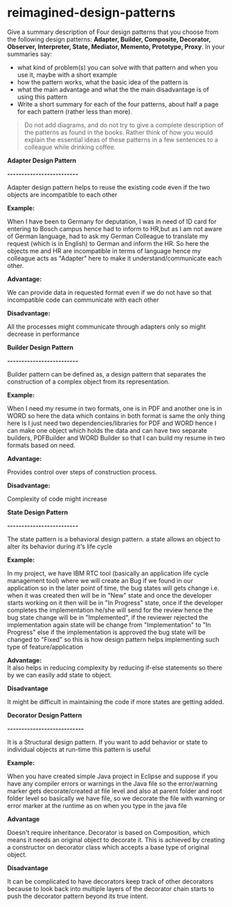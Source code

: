 # reimagined-design-patterns

Give a summary description of Four design patterns that you choose from the following design patterns: **Adapter,  Builder, Composite, Decorator, Observer, Interpreter, State, Mediator, Memento, Prototype, Proxy**. In your summaries say:

- what kind of problem(s) you can solve with that pattern and when you use it, maybe with a short example
- how the pattern works, what the basic idea of the pattern is
- what the main advantage and what the the main disadvantage is of using this pattern
- Write a short summary for each of the four patterns, about half a page for each pattern (rather less than more). 

> Do not add diagrams, and do not try to give a complete description of the patterns as found in the books. Rather think of how you would explain the essential ideas of these patterns in a few sentences to a colleague while drinking coffee.

**Adapter Design Pattern**

**-------------------------**

 Adapter design pattern helps to reuse the existing code even if the two objects are incompatible to each other
 
 **Example:** 
 
 When I have been to Germany for deputation, I was in need of ID card for entering to Bosch campus hence had to inform to HR,but as I am not aware of German language, had to ask my German Colleague to translate my request (which is in English) to German and inform the HR. 
 So here the objects me and HR are incompatible in terms of language hence my colleague acts as "Adapter" here to make it understand/communicate each other. 
 
 **Advantage:**
 
 We can provide data in requested format even if we do not have so that incompatible code can communicate with each other
 
 **Disadvantage:**
 
 All the processes might communicate through adapters only so might decrease in performance
 
**Builder Design Pattern**

**-------------------------**

 Builder pattern can be defined as, a design pattern that separates the construction of a complex object from its representation.
 
 **Example:** 
 
 When I need my resume in two formats, one is in PDF and another one is in WORD so here the data which contains in both format is same
 the only thing here is I just need two dependencies/libraries for PDF and WORD hence I can make one object which holds the data and can have two separate
 builders, PDFBuilder and WORD Builder so that I can build my resume in two formats based on need.
 
 **Advantage:**
 
 Provides control over steps of construction process.
 
 **Disadvantage:**
 
 Complexity of code might increase 
 
 **State Design Pattern**

 **-------------------------**

  The state pattern is a behavioral design pattern. a state allows an object to alter its behavior during it's life cycle
  
  **Example:** 
  
  In my project, we have IBM RTC tool (basically an application life cycle management tool) where we will create an Bug if we found in our application
  so in the later point of time, the bug states will gets change i.e. when it was created then will be in "New" state and once the developer starts working on it then
  will be in "In Progress" state, once if the developer completes the implementation he/she will send for the review hence the bug state change will be in "Implemented",
  if the reviewer rejected the implementation again state will be change from "Implementation" to "In Progress" else if the implementation is approved the bug state will be 
  changed to "Fixed" so this is how design pattern helps implementing such type of feature/application
  
  **Advantage:**
  \
  It also helps in reducing complexity by reducing if-else statements so there by we can easily add state to object.
  
  **Disadvantage**
  
  It might be difficult in maintaining the code if more states are getting added.
  
   **Decorator Design Pattern**
  
  **---------------------------**
  
  It is a Structural design pattern. If you want to add behavior or state to individual objects at run-time this pattern is useful
  
  **Example:**
  
  When you have created simple Java project in Eclipse and suppose if you have any compiler errors or warnings in the Java file so the error/warning marker gets decorate/created at file level
  and also at parent folder and root folder level so basically we have file, so we decorate the file with warning or error marker at the runtime as on when you type in the java file
  
  **Advantage**
  
  Doesn't require inheritance. Decorator is based on Composition, which means it needs an original object to decorate it. This is achieved by creating a constructor on decorator class which accepts a base type of original object.
  
  **Disadvantage**
  
  It can be complicated to have decorators keep track of other decorators because to look back into multiple layers of the decorator chain starts to push the decorator pattern beyond its true intent.
  
  
